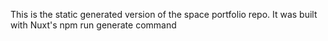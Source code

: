 This is the static generated version of the space portfolio repo.
It was built with Nuxt's npm run generate command

